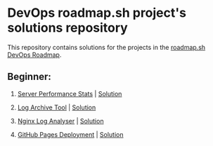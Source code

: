 # DevOps roadmap.sh project's solutions repository

This repository contains solutions for the projects in the [roadmap.sh DevOps Roadmap](https://roadmap.sh/devops).

## Beginner:
1) [Server Performance Stats](https://roadmap.sh/projects/server-stats) |  [Solution](/server-stats/server-stats.sh)

2) [Log Archive Tool](https://roadmap.sh/projects/log-archive-tool) | [Solution](/log-archive-tool/log-archive.sh)

3) [Nginx Log Analyser](https://roadmap.sh/projects/nginx-log-analyser) | [Solution](/ngnix-log-analyser/ngnix-log-analyser.sh)

4) [GitHub Pages Deployment](https://roadmap.sh/projects/github-actions-deployment-workflow) | [Solution](https://github.com/AdityaPGit/github-actions-cd)
